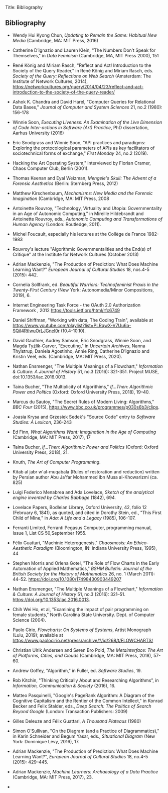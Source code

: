 Title: Bibliography

## Bibliography


- Wendy Hui Kyong Chun, *Updating to Remain the Same: Habitual New Media* (Cambridge, MA: MIT Press, 2016)
- Catherine D’Ignazio and Lauren Klein, "The Numbers Don’t Speak for Themselves," in *Data Feminism* (Cambridge, MA, MIT Press 2000), 151
- René König and Miriam Rasch, "Reflect and Act! Introduction to the Society of the Query Reader," in René König and Miriam Rasch, eds. *Society of the Query: Reflections on Web Search* (Amsterdam: The Institute of Network Cultures, 2014), <https://networkcultures.org/query/2014/04/23/reflect-and-act-introduction-to-the-society-of-the-query-reader/>
- Ashok K. Chandra and David Harel, "Computer Queries for Relational Data Bases," *Journal of Computer and System Sciences* 21, no.2 (1980): 156-178
- Winnie Soon, *Executing Liveness: An Examination of the Live Dimension of Code Inter-actions in Software (Art) Practice*, PhD dissertation, Aarhus University (2016)
- Eric Snodgrass and Winnie Soon, "API practices and paradigms: Exploring the protocological parameters of APIs as key facilitators of sociotechnical forms of exchange," *First Monday* 24, no.2 (2019).
- Hacking the Art Operating System," interviewed by Florian Cramer, Chaos Computer Club, Berlin (2001).
- Thomas Keenan and Eyal Weizman, *Mengele's Skull: The Advent of a Forensic Aesthetics* (Berlin: Sternberg Press, 2012)
- Matthew Kirschenbaum, *Mechanisms: New Media and the Forensic Imagination* (Cambridge, MA: MIT Press, 2008
- Antoinette Rouvroy, "Technology, Virtuality and Utopia: Governmentality in an Age of Autonomic Computing," in Mireille Hildebrandt and Antoinette Rouvroy, eds., *Autonomic Computing and Transformations of Human Agency* (London: Routledge, 2011).
- Michel Foucault, especially his lectures at the Collège de France 1982-1983
- Rouvroy's lecture "Algorithmic Governmentalities and the End(s) of Critique" at the Institute for Network Cultures (October 2013)
- Adrian Mackenzie, "The Production of Prediction: What Does Machine Learning Want?" *European Journal of Cultural Studies* 18, nos.4-5 (2015): 442.
- Cornelia Sollfrank, ed. *Beautiful Warriors: Technofeminist Praxis in the Twenty-First Century* (New York: Autonomedia/Minor Compositions, 2019), 6.
- Internet Engineering Task Force - the OAuth 2.0 Authorization Framework , 2012 https://tools.ietf.org/html/rfc6749
- Daniel Shiffman, "Working with data, The Coding Train", available at <https://www.youtube.com/playlist?list=PLRqwX-V7Uu6a-SQiI4RtIwuOrLJGnel0r> (10.4-10.10).
- David Gauthier, Audrey Samson, Eric Snodgrass, Winnie Soon, and Magda Tyżlik-Carver, "Executing," in *Uncertain Archives*, Nanna Thylstrup, Daniela Agostinho, Annie Ring, Catherine D’Ignazio and Kristin Veel, eds. (Cambridge, MA: MIT Press, 2020).

- Nathan Ensmenger, "The Multiple Meanings of a Flowchart," *Information & Culture: A Journal of History* 51, no.3 (2016): 321-351. Project MUSE, doi:10.1353/lac.2016.0013.
- Taina Bucher, "The Multiplicity of Algorithims," *If...Then: Algorithmic Power and Politics* (Oxford: Oxford University Press, 2018), 19–40.
- Marcus du Sautoy, "The Secret Rules of Modern Living: Algorithms," *BBC Four* (2015), <https://www.bbc.co.uk/programmes/p030s6b3/clips>.
- Joasia Krysa and Grzesiek Sedek's "Source Code" entry to *Software Studies: A Lexicon*, 236-243
- Ed Finn, *What Algorithms Want: Imagination in the Age of Computing* (Cambridge, MA: MIT Press, 2017), 17
- Taina Bucher, *If...Then: Algorithmic Power and Politics* (Oxford: Oxford University Press, 2018), 21.
- Knuth, *The Art of Computer Programming*.
- Kitab al jabr w'al-muqabala (Rules of restoration and reduction) written by Persian author Abu Ja'far Mohammed ibn Musa al-Khowarizmi (ca. 825)
- Luigi Federico Menabrea and Ada Lovelace, *Sketch of the analytical engine invented by Charles Babbage* (1842), 694.
- Lovelace Papers, Bodleian Library, Oxford University, 42, folio 12 (February 6, 1841), as quoted, and cited in Dorothy Stein, ed., "This First Child of Mine," in *Ada: A Life and a Legacy* (1985), 106–107.
- Ferranti Limited, Ferranti Pegasus Computer, programming manual, Issue 1, List CS 50,September 1955.
- Félix Guattari, "Machinic Heterogenesis," *Chaosmosis: An Ethico-Aesthetic Paradigm* (Bloomington, IN: Indiana University Press, 1995), 44
- Stephen Morris and Orlena Gotel, "The Role of Flow Charts in the Early Automation of Applied Mathematics," *BSHM Bulletin: Journal of the British Society for the History of Mathematics* 26, no. 1 (March 2011): 44–52. <https://doi.org/10.1080/17498430903449207>
- Nathan Ensmenger, "The Multiple Meanings of a Flowchart," *Information & Culture: A Journal of History* 51, no.3 (2016): 321–51. <https://doi.org/10.1353/lac.2016.0013>.
- Chih Wei Ho, et al, "Examining the impact of pair programming on female students," North Carolina State University. Dept. of Computer Science (2004).
- Paolo Cirio, *Flowcharts: On Systems of Systems*, Artist Monograph (Lulu, 2019); available at <https://www.paolocirio.net/press/archive/?/id/268/t/FLOWCHARTS/>
- Christian Ulrik Andersen and Søren Bro Pold, *The Metainterface: The Art of Platforms, Cities, and Clouds* (Cambridge, MA: MIT Press, 2018), 57-60.
- Andrew Goffey, "Algorithm," in Fuller, ed. *Software Studies*, 19.
- Rob Kitchin, "Thinking Critically About and Researching Algorithms”, in *Information, Communication & Society* (2016), 16.
- Matteo Pasquinelli, "Google's PageRank Algorithm: A Diagram of the Cognitive Capitalism and the Rentier of the Common Intellect," in Konrad Becker and Felix Stalder, eds., *Deep Search: The Politics of Search Beyond Google* (London: Transaction Publishers: 2009)
- Gilles Deleuze and Félix Guattari, *A Thousand Plateaus* (1980)
- Simon O’Sullivan, "On the Diagram (and a Practice of Diagrammatics)," in Karin Schneider and Begum Yasar, eds., *Situational Diagram* (New York: Dominique Lévy, 2016), 17.
- Adrian Mackenzie, "The Production of Prediction: What Does Machine Learning Want?", *European Journal of Cultural Studies* 18, no.4-5 (2015): 429–445.
- Adrian Mackenzie, *Machine Learners: Archaeology of a Data Practice* (Cambridge, MA: MIT Press, 2017), 23.
- 
